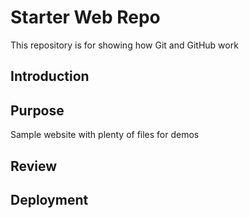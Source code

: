 # Starter Web Repo

This repository is for showing how Git and GitHub work

## Introduction

## Purpose

Sample website with plenty of files for demos

## Review

## Deployment